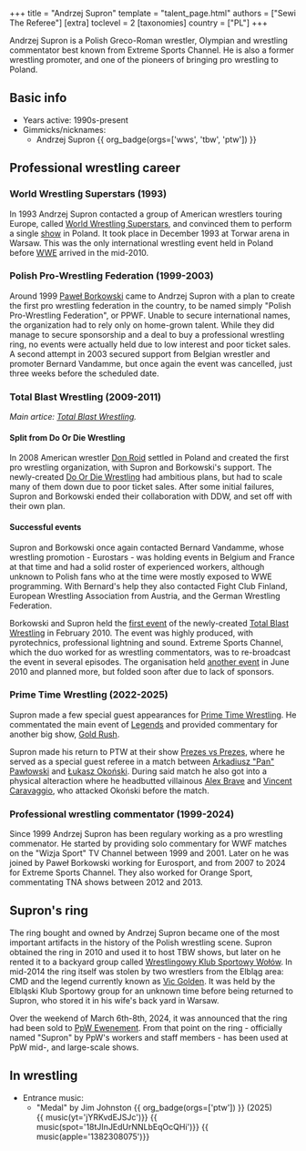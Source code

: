 +++
title = "Andrzej Supron"
template = "talent_page.html"
authors = ["Sewi The Referee"]
[extra]
toclevel = 2
[taxonomies]
country = ["PL"]
+++

Andrzej Supron is a Polish Greco-Roman wrestler, Olympian and wrestling commentator best known from Extreme Sports Channel. He is also a former wrestling promoter, and one of the pioneers of bringing pro wrestling to Poland.

## Basic info

* Years active: 1990s-present
* Gimmicks/nicknames:
  - Andrzej Supron {{ org_badge(orgs=['wws', 'tbw', 'ptw']) }}

## Professional wrestling career

### World Wrestling Superstars (1993)

In 1993 Andrzej Supron contacted a group of American wrestlers touring Europe, called [World Wrestling Superstars](@/o/wws.md), and convinced them to perform a single [show](@/e/wws/1993-12-14-wws-world-wrestling-superstars.md) in Poland. It took place in December 1993 at Torwar arena in Warsaw. This was the only international wrestling event held in Poland before [WWE](@/o/wwe.md) arrived in the mid-2010.

### Polish Pro-Wrestling Federation (1999-2003)

Around 1999 [Paweł Borkowski](@/w/pawel-borkowski.md) came to Andrzej Supron with a plan to create the first pro wrestling federation in the country, to be named simply "Polish Pro-Wrestling Federation", or PPWF. Unable to secure international names, the organization had to rely only on home-grown talent. While they did manage to secure sponsorship and a deal to buy a professional wrestling ring, no events were actually held due to low interest and poor ticket sales. A second attempt in 2003 secured support from Belgian wrestler and promoter Bernard Vandamme, but once again the event was cancelled, just three weeks before the scheduled date.

### Total Blast Wrestling (2009-2011)

_Main artice: [Total Blast Wrestling](@/o/tbw.md)._

#### Split from Do Or Die Wrestling

In 2008 American wrestler [Don Roid](@/w/don-roid.md) settled in Poland and created the first pro wrestling organization, with Supron and Borkowski's support. The newly-created [Do Or Die Wrestling](@/o/ddw.md) had ambitious plans, but had to scale many of them down due to poor ticket sales. After some initial failures, Supron and Borkowski ended their collaboration with DDW, and set off with their own plan.

#### Successful events

Supron and Borkowski once again contacted Bernard Vandamme, whose wrestling promotion - Eurostars - was holding events in Belgium and France at that time and had a solid roster of experienced workers, although unknown to Polish fans who at the time were mostly exposed to WWE programming. With Bernard's help they also contacted Fight Club Finland, European Wrestling Association from Austria, and the German Wrestling Federation.

Borkowski and Supron held the [first event](@/e/tbw/2010-02-27-tbw-1.md) of the newly-created [Total Blast Wrestling](@/w/tbw.md) in February 2010. The event was highly produced, with pyrotechnics, professional lightning and sound. Extreme Sports Channel, which the duo worked for as wrestling commentators, was to re-broadcast the event in several episodes. The organisation held [another event](@/e/tbw/2010-06-05-tbw-2.md) in June 2010 and planned more, but folded soon after due to lack of sponsors.

### Prime Time Wrestling (2022-2025)

Supron made a few special guest appearances for [Prime Time Wrestling](@/o/ptw.md). He commentated the main event of [Legends](@/e/ptw/2022-11-26-ptw-3-legends.md) and provided commentary for another big show, [Gold Rush](@/e/ptw/2024-02-03-ptw-5-gold-rush.md). 

Supron made his return to PTW at their show [Prezes vs Prezes](@/e/ptw/2025-04-12-ptw-prezes-vs-prezes.md), where he served as a special guest referee in a match between [Arkadiusz "Pan" Pawłowski](@/w/pan-pawlowski.md) and [Łukasz Okoński](@/w/lukasz-okonski.md). During said match he also got into a physical alteraction where he headbutted villainous [Alex Brave](@/w/alex-brave.md) and [Vincent Caravaggio](@/w/vincent-caravaggio.md), who attacked Okoński before the match.

### Professional wrestling commentator (1999-2024)

Since 1999 Andrzej Supron has been regulary working as a pro wrestling commenator. He started by providing solo commentary for WWF matches on the "Wizja Sport" TV Channel between 1999 and 2001. 
Later on he was joined by Paweł Borkowski working for Eurosport, and from 2007 to 2024 for Extreme Sports Channel. 
They also worked for Orange Sport, commentating TNA shows between 2012 and 2013. 

## Supron's ring

The ring bought and owned by Andrzej Supron became one of the most important artifacts in the history of the Polish wrestling scene. Supron obtained the ring in 2010 and used it to host TBW shows, but later on he rented it to a backyard group called [Wrestlingowy Klub Sportowy Wołów](@/o/wksw.md). In mid-2014 the ring itself was stolen by two wrestlers from the Elbląg area: CMD and the legend currently known as [Vic Golden](@/w/vic-golden.md). It was held by the Elbląski Klub Sportowy group for an unknown time before being returned to Supron, who stored it in his wife's back yard in Warsaw. 

Over the weekend of March 6th-8th, 2024, it was announced that the ring had been sold to [PpW Ewenement](@/o/ppw.md). From that point on the ring - officially named "Supron" by PpW's workers and staff members - has been used at PpW mid-, and large-scale shows.

## In wrestling

* Entrance music:
  - "Medal" by Jim Johnston
 {{ org_badge(orgs=['ptw']) }} (2025) <br>
 {{ music(yt='jYRKvdEJSJc')}}
 {{ music(spot='18tJInJEdUrNNLbEqOcQHi')}}
 {{ music(apple='1382308075')}}
